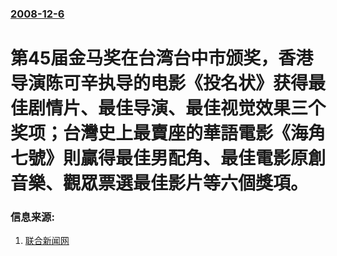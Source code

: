 ### [2008-12-6](/news/2008/12/6/index.md)

##### 
# 第45届金马奖在台湾台中市颁奖，香港导演陈可辛执导的电影《投名状》获得最佳剧情片、最佳导演、最佳视觉效果三个奖项；台灣史上最賣座的華語電影《海角七號》則贏得最佳男配角、最佳電影原創音樂、觀眾票選最佳影片等六個獎項。




### 信息来源:

1. [联合新闻网](https://web.archive.org/web/20081209234520/http://udn.com/NEWS/ENTERTAINMENT/ENTS1/4633008.shtml)
